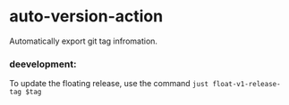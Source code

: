 # auto-version-action

Automatically export git tag infromation.


### deevelopment:

To update the floating release, use the command `just float-v1-release-tag $tag`
